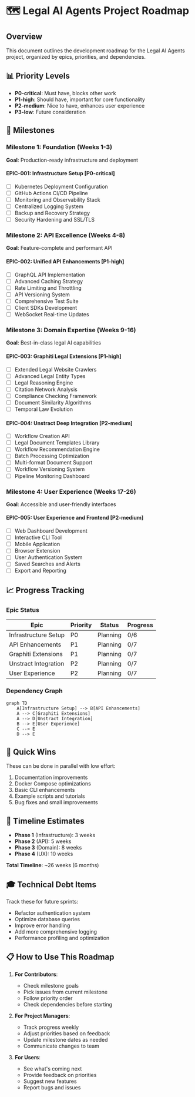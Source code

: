 # 🗺️ Legal AI Agents Project Roadmap

## Overview
This document outlines the development roadmap for the Legal AI Agents project, organized by epics, priorities, and dependencies.

## 📊 Priority Levels
- **P0-critical**: Must have, blocks other work
- **P1-high**: Should have, important for core functionality  
- **P2-medium**: Nice to have, enhances user experience
- **P3-low**: Future consideration

## 🎯 Milestones

### Milestone 1: Foundation (Weeks 1-3)
**Goal**: Production-ready infrastructure and deployment

#### EPIC-001: Infrastructure Setup [P0-critical]
- [ ] Kubernetes Deployment Configuration
- [ ] GitHub Actions CI/CD Pipeline
- [ ] Monitoring and Observability Stack
- [ ] Centralized Logging System
- [ ] Backup and Recovery Strategy
- [ ] Security Hardening and SSL/TLS

### Milestone 2: API Excellence (Weeks 4-8)
**Goal**: Feature-complete and performant API

#### EPIC-002: Unified API Enhancements [P1-high]
- [ ] GraphQL API Implementation
- [ ] Advanced Caching Strategy
- [ ] Rate Limiting and Throttling
- [ ] API Versioning System
- [ ] Comprehensive Test Suite
- [ ] Client SDKs Development
- [ ] WebSocket Real-time Updates

### Milestone 3: Domain Expertise (Weeks 9-16)
**Goal**: Best-in-class legal AI capabilities

#### EPIC-003: Graphiti Legal Extensions [P1-high]
- [ ] Extended Legal Website Crawlers
- [ ] Advanced Legal Entity Types
- [ ] Legal Reasoning Engine
- [ ] Citation Network Analysis
- [ ] Compliance Checking Framework
- [ ] Document Similarity Algorithms
- [ ] Temporal Law Evolution

#### EPIC-004: Unstract Deep Integration [P2-medium]
- [ ] Workflow Creation API
- [ ] Legal Document Templates Library
- [ ] Workflow Recommendation Engine
- [ ] Batch Processing Optimization
- [ ] Multi-format Document Support
- [ ] Workflow Versioning System
- [ ] Pipeline Monitoring Dashboard

### Milestone 4: User Experience (Weeks 17-26)
**Goal**: Accessible and user-friendly interfaces

#### EPIC-005: User Experience and Frontend [P2-medium]
- [ ] Web Dashboard Development
- [ ] Interactive CLI Tool
- [ ] Mobile Application
- [ ] Browser Extension
- [ ] User Authentication System
- [ ] Saved Searches and Alerts
- [ ] Export and Reporting

## 📈 Progress Tracking

### Epic Status
| Epic | Priority | Status | Progress |
|------|----------|--------|----------|
| Infrastructure Setup | P0 | Planning | 0/6 |
| API Enhancements | P1 | Planning | 0/7 |
| Graphiti Extensions | P1 | Planning | 0/7 |
| Unstract Integration | P2 | Planning | 0/7 |
| User Experience | P2 | Planning | 0/7 |

### Dependency Graph
```mermaid
graph TD
    A[Infrastructure Setup] --> B[API Enhancements]
    A --> C[Graphiti Extensions]
    A --> D[Unstract Integration]
    B --> E[User Experience]
    C --> E
    D --> E
```

## 🚀 Quick Wins
These can be done in parallel with low effort:
1. Documentation improvements
2. Docker Compose optimizations
3. Basic CLI enhancements
4. Example scripts and tutorials
5. Bug fixes and small improvements

## 📅 Timeline Estimates
- **Phase 1** (Infrastructure): 3 weeks
- **Phase 2** (API): 5 weeks  
- **Phase 3** (Domain): 8 weeks
- **Phase 4** (UX): 10 weeks

**Total Timeline**: ~26 weeks (6 months)

## 🎓 Technical Debt Items
Track these for future sprints:
- Refactor authentication system
- Optimize database queries
- Improve error handling
- Add more comprehensive logging
- Performance profiling and optimization

## 📋 How to Use This Roadmap

1. **For Contributors**:
   - Check milestone goals
   - Pick issues from current milestone
   - Follow priority order
   - Check dependencies before starting

2. **For Project Managers**:
   - Track progress weekly
   - Adjust priorities based on feedback
   - Update milestone dates as needed
   - Communicate changes to team

3. **For Users**:
   - See what's coming next
   - Provide feedback on priorities
   - Suggest new features
   - Report bugs and issues